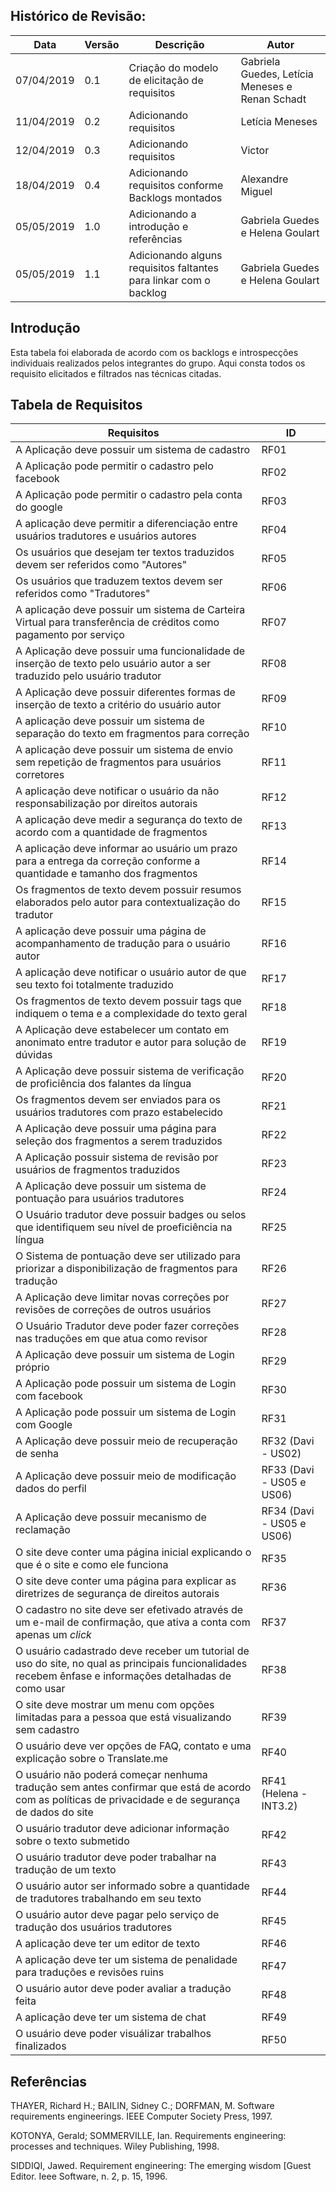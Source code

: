 ## Histórico de Revisão:
| Data | Versão | Descrição | Autor |
|---|---|---|---|
|07/04/2019| 0.1 | Criação do modelo de elicitação de requisitos| Gabriela Guedes, Letícia Meneses e Renan Schadt |
|11/04/2019| 0.2 | Adicionando requisitos| Letícia Meneses |
|12/04/2019| 0.3 | Adicionando requisitos | Victor|
|18/04/2019| 0.4 | Adicionando requisitos conforme Backlogs montados | Alexandre Miguel |
|05/05/2019| 1.0 | Adicionando a introdução e referências | Gabriela Guedes e Helena Goulart | 
|05/05/2019| 1.1 | Adicionando alguns requisitos faltantes para linkar com o backlog | Gabriela Guedes e Helena Goulart | 


## Introdução
Esta tabela foi elaborada de acordo com os backlogs e introspecções individuais realizados pelos integrantes do grupo. Aqui consta todos os requisito elicitados e filtrados nas técnicas citadas.

## Tabela de Requisitos
| Requisitos | ID|
|---|---|
|  A Aplicação deve possuir um sistema de cadastro | RF01 |
|  A Aplicação pode permitir o cadastro pelo facebook | RF02 |
|  A Aplicação pode permitir o cadastro pela conta do google | RF03 |
|  A aplicação deve permitir a diferenciação entre usuários tradutores e usuários autores | RF04 |
|  Os usuários que desejam ter textos traduzidos devem ser referidos como "Autores" | RF05 |
|  Os usuários que traduzem textos devem ser referidos como "Tradutores" | RF06 |
|  A aplicação deve possuir um sistema de Carteira Virtual para transferência de créditos como pagamento por serviço | RF07 |
|  A Aplicação deve possuir uma funcionalidade de inserção de texto pelo usuário autor a ser traduzido pelo usuário tradutor | RF08 |
|  A Aplicação deve possuir diferentes formas de inserção de texto a critério do usuário autor | RF09 |
|  A aplicação deve possuir um sistema de separação do texto em fragmentos para correção  | RF10 |
|  A aplicação deve possuir um sistema de envio sem repetição de fragmentos para usuários corretores | RF11 |
|  A aplicação deve notificar o usuário da não responsabilização por direitos autorais | RF12 |
|  A aplicação deve medir a segurança do texto de acordo com a quantidade de fragmentos | RF13 |
|  A aplicação deve informar ao usuário um prazo para a entrega da correção conforme a quantidade e tamanho dos fragmentos  | RF14 |
|  Os fragmentos de texto devem possuir resumos elaborados pelo autor para contextualização do tradutor | RF15 |
|  A aplicação deve possuir uma página de acompanhamento de tradução para o usuário autor | RF16 |
|  A aplicação deve notificar o usuário autor de que seu texto foi totalmente traduzido | RF17 |
|  Os fragmentos de texto devem possuir tags que indiquem o tema e a complexidade do texto geral | RF18 |
|  A Aplicação deve estabelecer um contato em anonimato entre tradutor e autor para solução de dúvidas | RF19 |
|  A Aplicação deve possuir sistema de verificação de proficiência dos falantes da língua | RF20 |
|  Os fragmentos devem ser enviados para os usuários tradutores com prazo estabelecido | RF21 |
|  A Aplicação deve possuir uma página para seleção dos fragmentos a serem traduzidos | RF22 |
|  A Aplicação possuir sistema de revisão por usuários de fragmentos traduzidos | RF23 |
|  A Aplicação deve possuir um sistema de pontuação para usuários tradutores | RF24 |
|  O Usuário tradutor deve possuir badges ou selos que identifiquem seu nível de proeficiência na língua | RF25 |
|  O Sistema de pontuação deve ser utilizado para priorizar a disponibilização de fragmentos para tradução | RF26 |
|  A Aplicação deve limitar novas correções por revisões de correções de outros usuários | RF27 |
|  O Usuário Tradutor deve poder fazer correções nas traduções em que atua como revisor | RF28 |
|  A Aplicação deve possuir um sistema de Login próprio | RF29 |
|  A Aplicação pode possuir um sistema de Login com facebook | RF30 |
|  A Aplicação pode possuir um sistema de Login com Google | RF31 |
|  A Aplicação deve possuir meio de recuperação de senha | RF32 (Davi - US02) |
|  A Aplicação deve possuir meio de modificação dados do perfil | RF33 (Davi - US05 e US06) |
|  A Aplicação deve possuir mecanismo de reclamação | RF34 (Davi - US05 e US06) |
|  O site deve conter uma página inicial explicando o que é o site e como ele funciona | RF35 |
|  O site deve conter uma página para explicar as diretrizes de segurança de direitos autorais | RF36 |
|  O cadastro no site deve ser efetivado através de um e-mail de confirmação, que ativa a conta com apenas um _click_ | RF37 |
|  O usuário cadastrado deve receber um tutorial de uso do site, no qual as principais funcionalidades recebem ênfase e informações detalhadas de como usar | RF38 |
| O site deve mostrar um menu com opções limitadas para a pessoa que está visualizando sem cadastro | RF39 |
| O usuário deve ver opções de FAQ, contato e uma explicação sobre o Translate.me | RF40 |
| O usuário não poderá começar nenhuma tradução sem antes confirmar que está de acordo com as políticas de privacidade e de segurança de dados do site | RF41 (Helena - INT3.2) |
| O usuário tradutor deve adicionar informação sobre o texto submetido | RF42 |
| O usuário tradutor deve poder trabalhar na tradução de um texto | RF43 |
| O usuário autor ser informado sobre a quantidade de tradutores trabalhando em seu texto| RF44 |
| O usuário autor deve pagar pelo serviço de tradução dos usuários tradutores | RF45 |
| A aplicação deve ter um editor de texto | RF46 |
| A aplicação deve ter um sistema de penalidade para traduções e revisões ruins | RF47 |
| O usuário autor deve poder avaliar a tradução feita | RF48 | 
| A aplicação deve ter um sistema de chat| RF49 | 
| O usuário deve poder visuálizar trabalhos finalizados| RF50 | 

## Referências

THAYER, Richard H.; BAILIN, Sidney C.; DORFMAN, M. Software requirements engineerings. IEEE Computer Society Press, 1997.

KOTONYA, Gerald; SOMMERVILLE, Ian. Requirements engineering: processes and techniques. Wiley Publishing, 1998.

SIDDIQI, Jawed. Requirement engineering: The emerging wisdom [Guest Editor. Ieee Software, n. 2, p. 15, 1996.